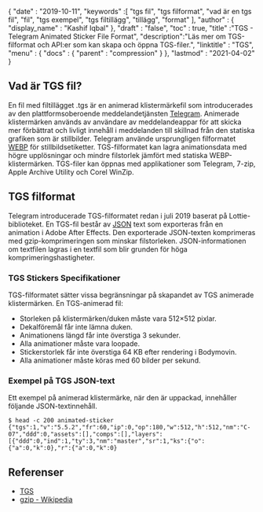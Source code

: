 {
  "date" : "2019-10-11",
  "keywords" :[ "tgs fil", "tgs filformat", "vad är en tgs fil", "fil", "tgs exempel", "tgs filtillägg", "tillägg", "format" ],
  "author" : {
    "display_name" : "Kashif Iqbal"
},
  "draft" : "false",
  "toc" : true,
  "title" :"TGS - Telegram Animated Sticker File Format",
  "description":"Läs mer om TGS-filformat och API:er som kan skapa och öppna TGS-filer.",
  "linktitle" : "TGS",
  "menu" : {
    "docs" : {
      "parent" : "compression"
}
},
  "lastmod" : "2021-04-02"
}

## Vad är TGS fil?

En fil med filtillägget .tgs är en animerad klistermärkefil som introducerades av den plattformsoberoende meddelandetjänsten [Telegram](https://core.telegram.org/stickers#animated-stickers). Animerade klistermärken används av användare av meddelandeappar för att skicka mer förbättrat och livligt innehåll i meddelanden till skillnad från den statiska grafiken som är stillbilder. Telegram använde ursprungligen filformatet [WEBP](/sv/image/webp/) för stillbildsetiketter. TGS-filformatet kan lagra animationsdata med högre upplösningar och mindre filstorlek jämfört med statiska WEBP-klistermärken. TGS-filer kan öppnas med applikationer som Telegram, 7-zip, Apple Archive Utility och Corel WinZip.

## TGS filformat

Telegram introducerade TGS-filformatet redan i juli 2019 baserat på Lottie-biblioteket. En TGS-fil består av [JSON](/sv/web/json/) text som exporteras från en animation i Adobe After Effects. Den exporterade JSON-texten komprimeras med gzip-komprimeringen som minskar filstorleken. JSON-informationen om textfilen lagras i en textfil som blir grunden för höga komprimeringshastigheter.

### TGS Stickers Specifikationer

TGS-filformatet sätter vissa begränsningar på skapandet av TGS animerade klistermärken. En TGS-animerad fil:

* Storleken på klistermärken/duken måste vara 512×512 pixlar.
* Dekalföremål får inte lämna duken.
* Animationens längd får inte överstiga 3 sekunder.
* Alla animationer måste vara loopade.
* Stickerstorlek får inte överstiga 64 KB efter rendering i Bodymovin.
* Alla animationer måste köras med 60 bilder per sekund.

### Exempel på TGS JSON-text

Ett exempel på animerad klistermärke, när den är uppackad, innehåller följande JSON-textinnehåll.
```
$ head -c 200 animated-sticker
{"tgs":1,"v":"5.5.2","fr":60,"ip":0,"op":180,"w":512,"h":512,"nm":"C-07","ddd":0,"assets":[],"comps":[],"layers":[{"ddd":0,"ind":1,"ty":3,"nm":"master","sr":1,"ks":{"o":{"a":0,"k":0},"r":{"a":0,"k":0}
```
## Referenser ##

* [TGS](https://core.telegram.org/stickers#animated-stickers)
* [gzip - Wikipedia](https://en.wikipedia.org/wiki/Gzip)

